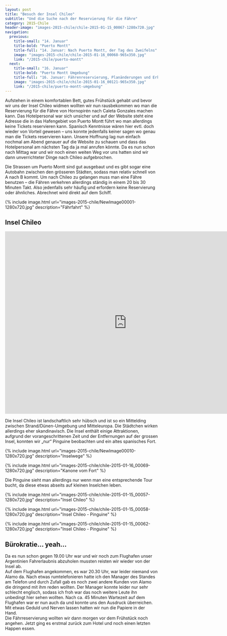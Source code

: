 ```yaml
---
layout: post
title: "Besuch der Insel Chileo"
subtitle: "Und die Suche nach der Reservierung für die Fähre"
category: 2015-Chile
header-image: "images-2015-chile/chile-2015-01-15_00067-1280x720.jpg"
navigation:
  previous:
    title-small: "14. Januar"
    title-bold: "Puerto Montt"
    title-full: "14. Januar: Nach Puerto Montt, der Tag des Zweifelns"
    image: "images-2015-chile/chile-2015-01-16_00068-965x350.jpg"
    link: "/2015-chile/puerto-montt"
  next:
    title-small: "16. Januar"
    title-bold: "Puerto Montt Umgebung"
    title-full: "16. Januar: Fährenreservierung, Planänderungen und Erkundung um den See"
    image: "images-2015-chile/chile-2015-01-16_00121-965x350.jpg"
    link: "/2015-chile/puerto-montt-umgebung"
---
```

Aufstehen in einem komfortablen Bett, gutes Frühstück gehabt und bevor wir uns der Insel Chileo widmen wollten wir nun rausbekommen wo man die Reservierung für die Fähre von Hornopirén nach Caleta Gonzales machen kann. Das Hotelpersonal war sich unsicher und auf der Website steht eine Adresse die in das Hafengebiet von Puerto Montt führt wo man allerdings keine Tickets reservieren kann. Spanisch Kenntnisse wären hier evtl. doch wieder von Vorteil gewesen – uns konnte jedenfalls keiner sagen wo genau man die Tickets reservieren kann. Unsere Hoffnung lag nun einfach nochmal am Abend genauer auf die Website zu schauen und dass das Hotelpersonal am nächsten Tag da ja mal anrufen könnte. Da es nun schon nach Mittag war und wir noch einen weiten Weg vor uns hatten sind wir dann unverrichteter Dinge nach Chileo aufgebrochen.

Die Strassen um Puerto Montt sind gut ausgebaut und es gibt sogar eine Autobahn zwischen den grösseren Städten, sodass man relativ schnell von A nach B kommt. Um nach Chileo zu gelangen muss man eine Fähre benutzen – die Fähren verkehren allerdings ständig in einem 20 bis 30 Minuten Takt. Also jedenfalls sehr häufig und erfordern keine Reservierung oder ähnliches. Abrechnet wird direkt auf dem Schiff.  

{% include image.html url="images-2015-chile/NewImage00001-1280x720.jpg" description="Fährfahrt" %}

## Insel Chileo

<iframe src="https://www.google.com/maps/embed?pb=!1m18!1m12!1m3!1d1500678.3530216615!2d-73.9538432!3d-42.72462809999998!2m3!1f0!2f0!3f0!3m2!1i1024!2i768!4f13.1!3m3!1m2!1s0x962221c6f7f1ff8f%3A0xe1cde5a63dc08617!2sChilo%C3%A9+Province%2C+Los+Lagos+Region%2C+Chile!5e0!3m2!1sen!2sde!4v1435522880946" width="800" height="600" frameborder="0" style="border:0" allowfullscreen></iframe>

Die Insel Chileo ist landschaftlich sehr hübsch und ist so ein Mittelding zwischen Strand/Dünen-Umgebung und Mitteleuropa. Die Städtchen wirken allerdings eher skandinavisch. Die Insel enthält einige Attraktionen, aufgrund der vorangeschrittenen Zeit und der Entfernungen auf der grossen Insel, konnten wir „nur“ Pinguine beobachten und ein altes spanisches Fort.

{% include image.html url="images-2015-chile/NewImage00010-1280x720.jpg" description="Inselwege" %}

{% include image.html url="images-2015-chile/chile-2015-01-16_00069-1280x720.jpg" description="Kanone vom Fort" %}

Die Pinguine sieht man allerdings nur wenn man eine entsprechende Tour bucht, da diese etwas abseits auf kleinen Inselchen leben.  

{% include image.html url="images-2015-chile/chile-2015-01-15_00057-1280x720.jpg" description="Insel Chileo" %}

{% include image.html url="images-2015-chile/chile-2015-01-15_00058-1280x720.jpg" description="Insel Chileo - Pinguine" %}

{% include image.html url="images-2015-chile/chile-2015-01-15_00062-1280x720.jpg" description="Insel Chileo - Pinguine" %}

## Bürokratie... yeah...

Da es nun schon gegen 19.00 Uhr war und wir noch zum Flughafen unser Argentinien Fahrerlaubnis abzuholen mussten reisten wir wieder von der Insel ab.  
Auf dem Flughafen angekommen, es war 20.30 Uhr, war leider niemand von Alamo da. Nach etwas rumtelefonieren hatte ich den Manager des Standes am Telefon und durch Zufall gab es noch zwei andere Kunden von Alamo die dringend mit ihm reden wollten. Der Manager konnte leider nur sehr schlecht englisch, sodass ich froh war das noch weitere Leute ihn unbedingt hier sehen wollten. Nach ca. 45 Minuten Wartezeit auf dem Flughafen war er nun auch da und konnte uns den Ausdruck überreichen. Mit etwas Geduld und Nerven lassen hatten wir nun die Papiere in der Hand.  
Die Fährreservierung wollten wir dann morgen vor dem Frühstück noch angehen. Jetzt ging es erstmal zurück zum Hotel und noch einen letzten Happen essen.
